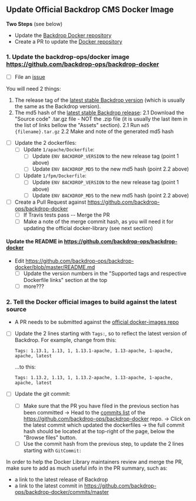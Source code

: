 
## Update Official Backdrop CMS Docker Image

**Two Steps** (see below)

- Update the [Backdrop Docker repository](https://github.com/backdrop-ops/backdrop-docker) 
- Create a PR to update the [Docker repository](https://github.com/docker-library/official-images/blob/master/library/backdrop) 

### 1. Update the backdrop-ops/docker image https://github.com/backdrop-ops/backdrop-docker

* [ ] File an [issue](https://github.com/backdrop-ops/backdrop-docker/issues)

You will need 2 things:
1. The release tag of the [latest stable Backdrop version](https://github.com/backdrop/backdrop/releases/latest) (which is usually the same as the Backdrop version).
2. The md5 hash of the [latest stable Backdrop release](https://github.com/backdrop/backdrop/releases/latest):
  2.1 Download the "Source code" .tar.gz file - NOT the .zip file (it is usually the last item in the list of links bellow the "Assets" section).
  2.1 Run `md5 {filename}.tar.gz`
  2.2 Make and note of the generated md5 hash

* [ ] Update the 2 dockerfiles:
  * [ ] Update `1/apache/Dockerfile`:
    * [ ] Update `ENV BACKDROP_VERSION` to the new release tag (point 1 above)
    * [ ] Update `ENV BACKDROP_MD5` to the new md5 hash (point 2.2 above)
  * [ ] Update `1/fpm/Dockerfile`:
    * [ ] Update `ENV BACKDROP_VERSION` to the new release tag (point 1 above)
    * [ ] Update `ENV BACKDROP_MD5` to the new md5 hash (point 2.2 above)
* [ ] Create a Pull Request against https://github.com/backdrop-ops/backdrop-docker
  * [ ] If Travis tests pass -- Merge the PR
  * [ ] Make a note of the merge commit hash, as you will need it for updating the official docker-library (see next section)

#### Update the README in https://github.com/backdrop-ops/backdrop-docker

* Edit https://github.com/backdrop-ops/backdrop-docker/blob/master/README.md
  * [ ] Update the version numbers in the "Supported tags and respective Dockerfile links" section at the top
  * [ ] more???

### 2. Tell the Docker official images to build against the latest source

* A PR needs to be submitted against the [official docker-images repo](https://github.com/docker-library/official-images/blob/master/library/backdrop)

- [ ] Update the 2 lines starting with  `Tags:`, so to reflect the latest version of Backdrop.
    For example, change from this:

    `Tags: 1.13.1, 1.13, 1, 1.13.1-apache, 1.13-apache, 1-apache, apache, latest`

    ...to this:

    `Tags: 1.13.2, 1.13, 1, 1.13.2-apache, 1.13-apache, 1-apache, apache, latest`

- [ ] Update the git commit:
  - [ ] Make sure that the PR you have filed in the previous section has been committed
    -> Head to the [commits list](https://github.com/backdrop-ops/backdrop-docker/commits/master) of the https://github.com/backdrop-ops/backdrop-docker repo.
    -> Click on the latest commit which updated the dockerfiles
    -> the full commit hash should be located at the top-right of the page, below the "Browse files" button.
  - [ ] Use the commit hash from the previous step, to update the 2 lines starting with `GitCommit:`

In order to help the Docker Library maintainers review and merge the PR, make sure to add as much useful info in the PR summary, such as:

* a link to the latest release of Backdrop
* a link to the latest commit in https://github.com/backdrop-ops/backdrop-docker/commits/master
